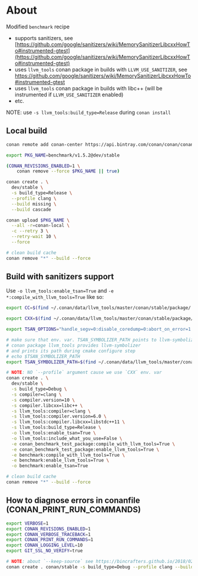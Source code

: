 # About

Modified `benchmark` recipe

* supports sanitizers, see [https://github.com/google/sanitizers/wiki/MemorySanitizerLibcxxHowTo#instrumented-gtest](https://github.com/google/sanitizers/wiki/MemorySanitizerLibcxxHowTo#instrumented-gtest)
* uses `llvm_tools` conan package in builds with `LLVM_USE_SANITIZER`, see https://github.com/google/sanitizers/wiki/MemorySanitizerLibcxxHowTo#instrumented-gtest
* uses `llvm_tools` conan package in builds with libc++ (will be instrumented if `LLVM_USE_SANITIZER` enabled)
* etc.

NOTE: use `-s llvm_tools:build_type=Release` during `conan install`

## Local build

```bash
conan remote add conan-center https://api.bintray.com/conan/conan/conan-center False

export PKG_NAME=benchmark/v1.5.2@dev/stable

(CONAN_REVISIONS_ENABLED=1 \
    conan remove --force $PKG_NAME || true)

conan create . \
  dev/stable \
  -s build_type=Release \
  --profile clang \
  --build missing \
  --build cascade

conan upload $PKG_NAME \
  --all -r=conan-local \
  -c --retry 3 \
  --retry-wait 10 \
  --force

# clean build cache
conan remove "*" --build --force
```

## Build with sanitizers support

Use `-o llvm_tools:enable_tsan=True` and `-e *:compile_with_llvm_tools=True` like so:

```bash
export CC=$(find ~/.conan/data/llvm_tools/master/conan/stable/package/ -path "*bin/clang" | head -n 1)

export CXX=$(find ~/.conan/data/llvm_tools/master/conan/stable/package/ -path "*bin/clang++" | head -n 1)

export TSAN_OPTIONS="handle_segv=0:disable_coredump=0:abort_on_error=1:report_thread_leaks=0"

# make sure that env. var. TSAN_SYMBOLIZER_PATH points to llvm-symbolizer
# conan package llvm_tools provides llvm-symbolizer
# and prints its path during cmake configure step
# echo $TSAN_SYMBOLIZER_PATH
export TSAN_SYMBOLIZER_PATH=$(find ~/.conan/data/llvm_tools/master/conan/stable/package/ -path "*bin/llvm-symbolizer" | head -n 1)

# NOTE: NO `--profile` argument cause we use `CXX` env. var
conan create . \
  dev/stable \
  -s build_type=Debug \
  -s compiler=clang \
  -s compiler.version=10 \
  -s compiler.libcxx=libc++ \
  -s llvm_tools:compiler=clang \
  -s llvm_tools:compiler.version=6.0 \
  -s llvm_tools:compiler.libcxx=libstdc++11 \
  -s llvm_tools:build_type=Release \
  -o llvm_tools:enable_tsan=True \
  -o llvm_tools:include_what_you_use=False \
  -e conan_benchmark_test_package:compile_with_llvm_tools=True \
  -e conan_benchmark_test_package:enable_llvm_tools=True \
  -e benchmark:compile_with_llvm_tools=True \
  -e benchmark:enable_llvm_tools=True \
  -o benchmark:enable_tsan=True

# clean build cache
conan remove "*" --build --force
```

## How to diagnose errors in conanfile (CONAN_PRINT_RUN_COMMANDS)

```bash
export VERBOSE=1
export CONAN_REVISIONS_ENABLED=1
export CONAN_VERBOSE_TRACEBACK=1
export CONAN_PRINT_RUN_COMMANDS=1
export CONAN_LOGGING_LEVEL=10
export GIT_SSL_NO_VERIFY=true

# NOTE: about `--keep-source` see https://bincrafters.github.io/2018/02/27/Updated-Conan-Package-Flow-1.1/
conan create . conan/stable -s build_type=Debug --profile clang --build missing --build cascade --keep-source
```
